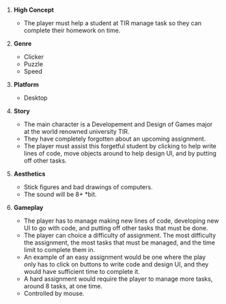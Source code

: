 1. **High Concept** 
    + The player must help a student at TIR manage task so they can complete their homework on time.

2. **Genre**
    + Clicker
    + Puzzle
    + Speed

3. **Platform**
    + Desktop

4. **Story**
    + The main character is a Developement and Design of Games major at the world renowned university TIR.
    + They have completely forgotten about an upcoming assignment.
    + The player must assist this forgetful student by clicking to help write lines of code, move objects around to help design UI, and by putting off other tasks.

5. **Aesthetics**
    + Stick figures and bad drawings of computers.
    + The sound will be 8+ *bit.

6. **Gameplay**
    + The player has to manage making new lines of code, developing new UI to go with code, and putting off other tasks that must be done.
    + The player can choice a difficulty of assignment. The most difficulty the assignment, the most tasks that must be managed, and the time limit to complete them in.
    + An example of an easy assignment would be one where the play only has to click on buttons to write code and design UI, and they would have sufficient time to complete it.
    + A hard assignment would require the player to manage more tasks, around 8 tasks, at one time.
    + Controlled by mouse.
